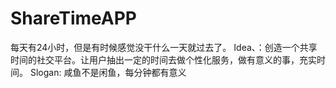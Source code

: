 # ShareTimeAPP

每天有24小时，但是有时候感觉没干什么一天就过去了。
Idea、：创造一个共享时间的社交平台。让用户抽出一定的时间去做个性化服务，做有意义的事，充实时间。
Slogan: 咸鱼不是闲鱼，每分钟都有意义
